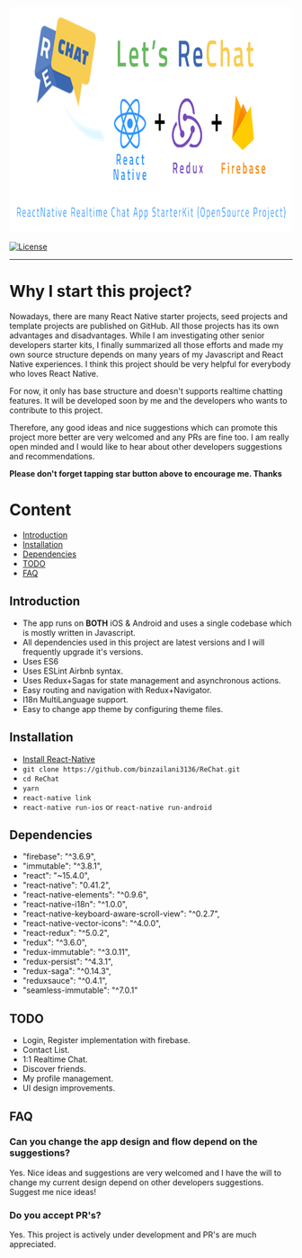 <img src="assets/readme/introduction.png" width="880" height="400">

[![License](https://img.shields.io/badge/license-MIT-green.svg?style=flat)](https://github.com/binzailani3136/ReChat/blob/master/LICENSE)

---------------

# Why I start this project?
Nowadays, there are many React Native starter projects, seed projects and template projects are published on GitHub.
All those projects has its own advantages and disadvantages.
While I am investigating other senior developers starter kits, I finally summarized all those efforts and made my own source structure depends on many years of my Javascript and React Native experiences.
I think this project should be very helpful for everybody who loves React Native.

For now, it only has base structure and doesn't supports realtime chatting features.
It will be developed soon by me and the developers who wants to contribute to this project.

Therefore, any good ideas and nice suggestions which can promote this project more better are very welcomed and any PRs are fine too.
I am really open minded and I would like to hear about other developers suggestions and recommendations.

**Please don't forget tapping star button above to encourage me. Thanks**

# Content

- [Introduction](#introduction)
- [Installation](#installation)
- [Dependencies](#dependencies)
- [TODO](#todo)
- [FAQ](#faq)

## Introduction
- The app runs on **BOTH** iOS & Android and uses a single codebase which is mostly written in Javascript.
- All dependencies used in this project are latest versions and I will frequently upgrade it's versions.
- Uses ES6
- Uses ESLint Airbnb syntax.
- Uses Redux+Sagas for state management and asynchronous actions.
- Easy routing and navigation with Redux+Navigator.
- I18n MultiLanguage support.
- Easy to change app theme by configuring theme files.

## Installation
* [Install React-Native](https://facebook.github.io/react-native/docs/getting-started.html#content)
* `git clone https://github.com/binzailani3136/ReChat.git`
* `cd ReChat`
* `yarn`
* `react-native link`
* `react-native run-ios` or `react-native run-android`

## Dependencies
*  "firebase": "^3.6.9",
*  "immutable": "^3.8.1",
*  "react": "~15.4.0",
*  "react-native": "0.41.2",
*  "react-native-elements": "^0.9.6",
*  "react-native-i18n": "^1.0.0",
*  "react-native-keyboard-aware-scroll-view": "^0.2.7",
*  "react-native-vector-icons": "^4.0.0",
*  "react-redux": "^5.0.2",
*  "redux": "^3.6.0",
*  "redux-immutable": "^3.0.11",
*  "redux-persist": "^4.3.1",
*  "redux-saga": "^0.14.3",
*  "reduxsauce": "^0.4.1",
*  "seamless-immutable": "^7.0.1"

## TODO
* Login, Register implementation with firebase.
* Contact List.
* 1:1 Realtime Chat.
* Discover friends.
* My profile management.
* UI design improvements.

## FAQ
### Can you change the app design and flow depend on the suggestions?
Yes. Nice ideas and suggestions are very welcomed and I have the will to change my current design depend on other developers suggestions. Suggest me nice ideas!
### Do you accept PR's?
Yes. This project is actively under development and PR's are much appreciated.
